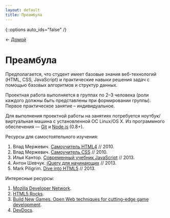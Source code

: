 ```yaml
---
layout: default
title: Преамбула
---
```


{::options auto_ids="false" /}

← [Домой](/)

# Преамбула

Предполагается, что студент имеет базовые знания веб-технологий (HTML, CSS, JavaScript) и практические навыки решения задач с помощью базовых алгоритмов и структур данных.

Проектная работа выполняется в группах по 2–3 человека (роли каждого должны быть представлены при формировании группы). Первое практическое занятие – индивидуальное.

Для выполнения проектной работы на занятиях потребуется ноутбук/виртуальная машина с установленной ОС Linux/OS X. Из программного обеспечения — [Git](http://git-scm.com) и [Node.js](http://nodejs.org) (0.8+).

Ресурсы для самостоятельного изучения:

1. Влад Мержевич. [Самоучитель HTML4](http://htmlbook.ru/samhtml) // 2010.
2. Влад Мержевич. [Самоучитель CSS](http://htmlbook.ru/samcss) // 2010.
3. Илья Кантор. [Современный учебник JavaScript](http://learn.javascript.ru) // 2013.
4. Антон Шевчук. [jQuery для начинающих](http://anton.shevchuk.name/jquery-book/) // 2013.
5. Mark Piligrim. [Dive into HTML5](http://diveintohtml5.info) // 2013.

Интересные ресурсы:

1. [Mozilla Developer Network](https://developer.mozilla.org/).
2. [HTML5 Rocks](http://www.html5rocks.com/).
3. [Build New Games. Open Web techniques for cutting-edge game development](http://buildnewgames.com).
4. [DevDocs](http://devdocs.io).
